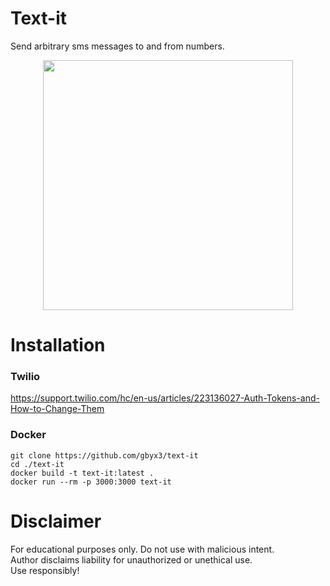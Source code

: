 # Text-it
Send arbitrary sms messages to and from numbers.  

<p align="center">
<img src="https://github.com/gbyx3/text-it/assets/12796666/d9cfbd25-1f03-4e69-a3d1-bcb285a0e46a" height="400">
</p>

# Installation
### Twilio
https://support.twilio.com/hc/en-us/articles/223136027-Auth-Tokens-and-How-to-Change-Them  

### Docker
```
git clone https://github.com/gbyx3/text-it
cd ./text-it
docker build -t text-it:latest .
docker run --rm -p 3000:3000 text-it
```


# Disclaimer
For educational purposes only. Do not use with malicious intent.  
Author disclaims liability for unauthorized or unethical use.  
Use responsibly!  
